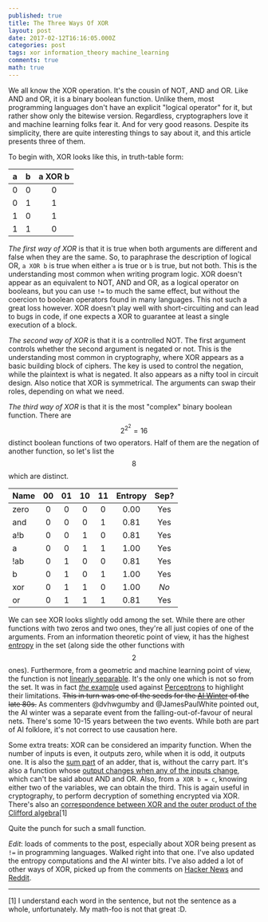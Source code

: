 ```yaml
---
published: true
title: The Three Ways Of XOR
layout: post
date: 2017-02-12T16:16:05.000Z
categories: post
tags: xor information_theory machine_learning
comments: true
math: true
---
```

We all know the XOR operation. It's the cousin of NOT, AND and OR. Like AND and OR, it is a binary boolean function. Unlike them, most programming languages don't have an explicit "logical operator" for it, but rather show only the bitewise version. Regardless, cryptographers love it and machine learning folks fear it. And for very good reasons. Despite its simplicity, there are quite interesting things to say about it, and this article presents three of them.

To begin with, XOR looks like this, in truth-table form:

| a   | b   | a XOR b |
|:---:|:---:|:-------:|
|  0  |  0  |  0      |
|  0  |  1  |  1      |
|  1  |  0  |  1      |
|  1  |  1  |  0      |

_The first way of XOR_ is that it is true when both arguments are different and false when they are the same. So, to paraphrase the description of logical OR, `a XOR b` is true when either `a` is true or `b` is true, but not both. This is the understanding most common when writing program logic. XOR doesn't appear as an equivalent to NOT, AND and OR, as a logical operator on booleans, but you can use `!=` to much the same effect, but without the coercion to boolean operators found in many languages. This not such a great loss however. XOR doesn't play well with short-circuiting and can lead to bugs in code, if one expects a XOR to guarantee at least a single execution of a block.

_The second way of XOR_ is that it is a controlled NOT. The first argument controls whether the second argument is negated or not. This is the understanding most common in cryptography, where XOR appears as a basic building block of ciphers. The key is used to control the negation, while the plaintext is what is negated. It also appears as a nifty tool in circuit design. Also notice that XOR is symmetrical. The arguments can swap their roles, depending on what we need.

_The third way of XOR_ is that it is the most "complex" binary boolean function. There are $$2^{2^{2}} = 16$$ distinct boolean functions of two operators. Half of them are the negation of another function, so let's list the $$8$$ which are distinct.

| Name | 00  | 01  | 10  | 11  | Entropy | Sep? |
|:-----|:---:|:---:|:---:|:---:|:-------:|:----:|
| zero |  0  |  0  |  0  |  0  | 0.00 | Yes |
| and  |  0  |  0  |  0  |  1  | 0.81 | Yes |
| a!b  |  0  |  0  |  1  |  0  | 0.81 | Yes |
| a    |  0  |  0  |  1  |  1  | 1.00 | Yes |
| !ab  |  0  |  1  |  0  |  0  | 0.81 | Yes |
| b    |  0  |  1  |  0  |  1  | 1.00 | Yes |
| xor  |  0  |  1  |  1  |  0  | 1.00 | _No_ |
| or   |  0  |  1  |  1  |  1  | 0.81 | Yes |

We can see XOR looks slightly odd among the set. While there are other functions with two zeros and two ones, they're all just copies of one of the arguments. From an information theoretic point of view, it has the highest [entropy](https://en.wikipedia.org/wiki/Entropy_(information_theory)) in the set (along side the other functions with $$2$$ ones). Furthermore, from a geometric and machine learning point of view, the function is not [linearly separable](https://en.wikipedia.org/wiki/Linear_separability). It's the only one which is not so from the set. It was in fact [_the_ example](http://www.ece.utep.edu/research/webfuzzy/docs/kk-thesis/kk-thesis-html/node19.html) used against [Perceptrons](https://en.wikipedia.org/wiki/Perceptron) to highlight their limitations. ~~This in turn was one of the seeds for the [AI Winter](https://en.wikipedia.org/wiki/AI_winter) of the late 80s.~~ As commenters @dvhwgumby and @JamesPaulWhite pointed out, the AI winter was a separate event from the falling-out-of-favour of neural nets. There's some 10-15 years between the two events. While both are part of AI folklore, it's not correct to use causation here.

Some extra treats: XOR can be considered an imparity function. When the number of inputs is even, it outputs zero, while when it is odd, it outputs one. It is also the [sum part](https://news.ycombinator.com/item?id=13631562) of an adder, that is, without the carry part. It's also a function whose [output changes when any of the inputs change](https://www.reddit.com/r/programming/comments/5tnst2/the_three_ways_of_xor/ddnvtic/), which can't be said about AND and OR. Also, from `a XOR b = c`, knowing either two of the variables, we can obtain the third. This is again useful in cryptography, to perform decryption of something encrypted via XOR. There's also an [correspondence between XOR and the outer product of the Clifford algebra](https://news.ycombinator.com/item?id=13631871)[1]

Quite the punch for such a small function.

_Edit_: loads of comments to the post, especially about XOR being present as `!=` in programming languages. Walked right into that one. I've also updated the entropy computations and the AI winter bits. I've also added a lot of other ways of XOR, picked up from the comments on [Hacker News](https://news.ycombinator.com/item?id=13630376) and [Reddit](https://www.reddit.com/r/programming/comments/5tnst2/the_three_ways_of_xor/).

---
[1] I understand each word in the sentence, but not the sentence as a whole, unfortunately. My math-foo is not that great :D.